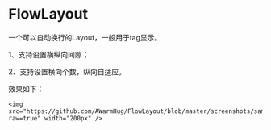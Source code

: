 # FlowLayout
一个可以自动换行的Layout，一般用于tag显示。

1、支持设置横纵向间隙；

2、支持设置横向个数，纵向自适应。

效果如下：

```
<img src="https://github.com/AWarmHug/FlowLayout/blob/master/screenshots/sample.png?raw=true" width="200px" />
```

